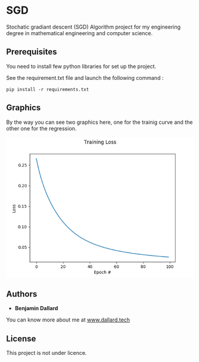 # SGD

Stochatic gradiant descent (SGD) Algorithm project for my engineering degree in mathematical engineering and computer science. 

## Prerequisites

You need to install few python libraries for set up the project.  

See the requirement.txt file and launch the following command : 

```
pip install -r requirements.txt
```

## Graphics 

By the way you can see two graphics here, one for the trainig curve  and the other one for the regression. 

![Loss](loss.png)

## Authors

* **Benjamin Dallard** 

You can know more about me at www.dallard.tech 


## License
This project is not under licence. 


